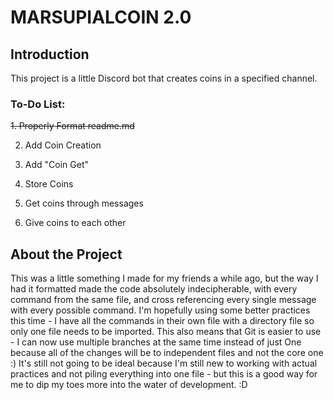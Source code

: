 # MARSUPIALCOIN 2.0
## Introduction
This project is a little Discord bot that creates coins in a specified channel.

### To-Do List:

 ~~1. Properly Format readme.md~~
 
 2. Add Coin Creation

 3. Add "Coin Get"

 4. Store Coins

 5. Get coins through messages

 6. Give coins to each other

## About the Project
This was a little something I made for my friends a while ago, but the way I had it formatted made the code absolutely indecipherable, with every command from the same file, and cross referencing every single message with every possible command.
I'm hopefully using some better practices this time - I have all the commands in their own file with a directory file so only one file needs to be imported.
This also means that Git is easier to use - I can now use multiple branches at the same time instead of just One because all of the changes will be to independent files and not the core one :)
It's still not going to be ideal because I'm still new to working with actual practices and not piling everything into one file - but this is a good way for me to dip my toes more into the water of development. :D

 
